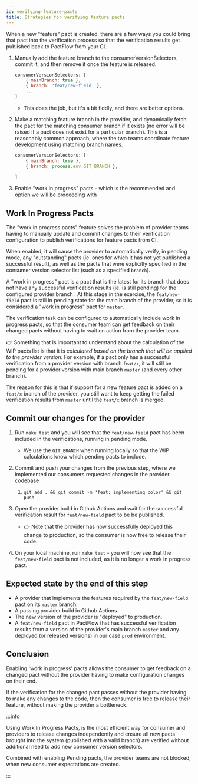 ```yaml
---
id: verifying-feature-pacts
title: Strategies for verifying feature pacts
---
```


When a new "feature" pact is created, there are a few ways you could bring that pact into the verification process so that the verification results get published back to PactFlow from your CI.

1. Manually add the feature branch to the consumerVersionSelectors, commit it, and then remove it once the feature is released.

    ```js
    consumerVersionSelectors: [
        { mainBranch: true },
        { branch: 'feat/new-field' },
        ...
    ]
    ```

    * This does the job, but it's a bit fiddly, and there are better options.

2. Make a matching feature branch in the provider, and dynamically fetch the pact for the matching consumer branch if it exists (no error will be raised if a pact does not exist for a particular branch). This is a reasonably common approach, where the two teams coordinate feature development using matching branch names.

    ```js
    consumerVersionSelectors: [
        { mainBranch: true },
        { branch: process.env.GIT_BRANCH },
        ...
    ]
    ```

3. Enable "work in progress" pacts - which is the recommended and option we will be proceeding with

## Work In Progress Pacts

The "work in progress pacts" feature solves the problem of provider teams having to manually update and commit changes to their verification configuration to publish verifications for feature pacts from CI.

When enabled, it will cause the provider to automatically verify, in pending mode, any "outstanding" pacts (ie. ones for which it has not yet published a successful result), as well as the pacts that were explicitly specified in the consumer version selector list (such as a specified `branch`).

A "work in progress" pact is a pact that is the latest for its branch that does not have any successful verification results (ie. is still pending) for the configured provider branch . At this stage in the exercise, the `feat/new-field` pact is still in pending state for the main branch of the provider, so it is considered a "work in progress" pact for `master`.

The verification task can be configured to automatically include work in progress pacts, so that the consumer team can get feedback on their changed pacts without having to wait on action from the provider team.

👉 Something that is important to understand about the calculation of the WIP pacts list is that it is *calculated based on the branch that will be applied to the provider version*. For example, if a pact only has a successful verification from a provider version with branch `feat/x`, it will still be pending for a provider version with main branch `master` (and every other branch).

The reason for this is that if support for a new feature pact is added on a `feat/x` branch of the provider, you still want to keep getting the failed verification results from `master` until the `feat/x` branch is merged.

## Commit our changes for the provider

1. Run `make test` and you will see that the `feat/new-field` pact has been included in the verifications, running in pending mode.
    * We use the `GIT_BRANCH` when running locally so that the WIP calculations know which pending pacts to include.

1. Commit and push your changes from the previous step, where we implemented our consumers requested changes in the provider codebase
   1. `git add . && git commit -m 'feat: implementing color' && git push`

1. Open the provider build in Github Actions and wait for the successful verification result for `feat/new-field` pact to be be published.

    * 👉 Note that the provider has now successfully deployed this change to production, so the consumer is now free to release their code.

2. On your local machine, run `make test` - you will now see that the `feat/new-field` pact is not included, as it is no longer a work in progress pact.

## Expected state by the end of this step

* A provider that implements the features required by the `feat/new-field` pact on its `master` branch.
* A passing provider build in Github Actions.
* The new version of the provider is "deployed" to production.
* A `feat/new-field` pact in PactFlow that has successful verification results from a version of the provider's main branch `master` and any deployed (or released versions) in our case `prod` environment.

## Conclusion

Enabling 'work in progress' pacts allows the consumer to get feedback on a changed pact without the provider having to make configuration changes on their end.

If the verification for the changed pact passes without the provider having to make any changes to the code, then the consumer is free to release their feature, without making the provider a bottleneck.

:::info

Using Work In Progress Pacts, is the most efficient way for consumer and providers to release changes independently and ensure all new pacts brought into the system (published with a valid branch) are verified without additional need to add new consumer version selectors.

Combined with enabling Pending pacts, the provider teams are not blocked, when new consumer expectations are created.

:::
